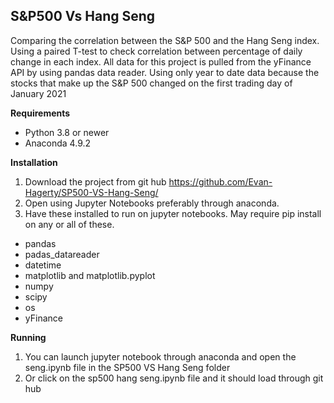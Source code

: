 ## S&P500 Vs Hang Seng
Comparing the correlation between the S&amp;P 500 and the Hang Seng index. Using a paired T-test to check correlation between percentage of daily change in each index. 
All data for this project is pulled from the yFinance API by using pandas data reader. Using only year to date data because the stocks that make up the S&P 500 changed on the first trading day of January 2021

**Requirements**
- Python 3.8 or newer
- Anaconda 4.9.2

**Installation**
1. Download the project from git hub https://github.com/Evan-Hagerty/SP500-VS-Hang-Seng/
2. Open using Jupyter Notebooks preferably through anaconda. 
3. Have these installed to run on jupyter notebooks. May require pip install on any or all of these.  
  - pandas
  - padas_datareader
  - datetime
  - matplotlib and matplotlib.pyplot
  - numpy
  - scipy
  - os 
  - yFinance 

**Running**
1. You can launch jupyter notebook through anaconda and open the seng.ipynb file in the SP500 VS Hang Seng folder
2. Or click on the sp500 hang seng.ipynb file and it should load through git hub

